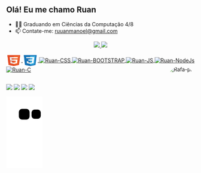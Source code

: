 ## Olá! Eu me chamo Ruan
- :man_student:	Graduando em Ciências da Computação 4/8
- 📫 Contate-me: ruuanmanoel@gmail.com

<div align="center">
  <a href="https://github.com/ruuanmanoel">
  <img height="160em" src="https://github-readme-stats.vercel.app/api?username=ruuanmanoel&show_icons=true&theme=synthwave&include_all_commits=true&count_private=true"/>
  <img height="160em" src="https://github-readme-stats.vercel.app/api/top-langs/?username=ruuanmanoel&layout=compact&langs_count=7&theme=synthwave"/>
</div>

  
 <div style="display: inline_block"><br>
  <img align="center" alt="Ruan-HTML" height="30" width="40" src="https://raw.githubusercontent.com/devicons/devicon/master/icons/html5/html5-original.svg">
  <img align="center" alt="Ruan-CSS" height="30" width="40" src="https://raw.githubusercontent.com/devicons/devicon/master/icons/css3/css3-original.svg"> 
  <img align="center" alt="Ruan-CSS" height="30" width="40" src="https://cdn.jsdelivr.net/gh/devicons/devicon/icons/sass/sass-original.svg"> 
  <img align="center" alt="Ruan-BOOTSTRAP" height="30" width="40" src="https://cdn.jsdelivr.net/gh/devicons/devicon/icons/bootstrap/bootstrap-original.svg" />
  <img align="center" alt="Ruan-JS" height="30" width="40" src="https://cdn.jsdelivr.net/gh/devicons/devicon/icons/javascript/javascript-original.svg" />
  <img align="center" alt="Ruan-NodeJs" height="30" width="40" src="https://cdn.jsdelivr.net/gh/devicons/devicon/icons/nodejs/nodejs-original.svg" />
  <img align="center" alt="Ruan-C" height="30" width="40" src="https://cdn.jsdelivr.net/gh/devicons/devicon/icons/c/c-original.svg" />

  <img align="right" alt="Rafa-pic" height="150" style="border-radius:50px;" src="https://c.tenor.com/NYuGzhdqJfkAAAAd/star-wars-baby-yoda.gifwidth=676&height=676">
</div>
 
 ##
  
 <div>
  <a href="https://instagram.com/ruanmanoel_" target="_blank"><img src="https://img.shields.io/badge/-Instagram-%23E4405F?style=for-the-badge&logo=instagram&logoColor=white" target="_blank"></a>
 <a href="#" target="_blank"><img src="https://img.shields.io/badge/Discord-7289DA?style=for-the-badge&logo=discord&logoColor=white" target="_blank"></a> 
  <a href = "mailto:ruuanmanoel@gmail.com"><img src="https://img.shields.io/badge/-Gmail-%23333?style=for-the-badge&logo=gmail&logoColor=white" target="_blank"></a>
  <a href="https://www.linkedin.com/in/ruuanmanoel" target="_blank"><img src="https://img.shields.io/badge/-LinkedIn-%230077B5?style=for-the-badge&logo=linkedin&logoColor=white" target="_blank"></a> 
 </div>
  
![Snake animation](https://github.com/ruuanmanoel/ruuanmanoel/blob/output/github-contribution-grid-snake.svg)
